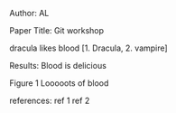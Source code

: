 Author: AL

Paper Title: Git workshop

dracula likes blood [1. Dracula, 2. vampire]

Results:
Blood is delicious


Figure 1
Looooots of blood

references:
ref 1
ref 2
